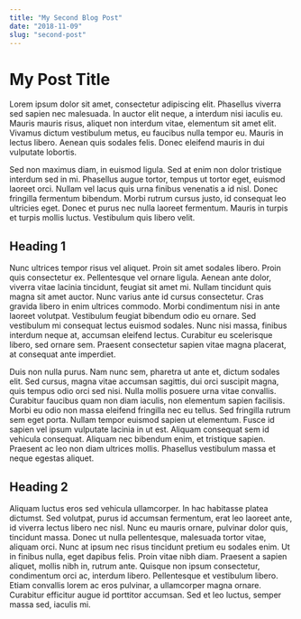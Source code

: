 ```yaml
---
title: "My Second Blog Post"
date: "2018-11-09"
slug: "second-post"
---
```


# My Post Title

Lorem ipsum dolor sit amet, consectetur adipiscing elit. Phasellus viverra sed sapien nec malesuada. In auctor elit neque, a interdum nisi iaculis eu. Mauris mauris risus, aliquet non interdum vitae, elementum sit amet elit. Vivamus dictum vestibulum metus, eu faucibus nulla tempor eu. Mauris in lectus libero. Aenean quis sodales felis. Donec eleifend mauris in dui vulputate lobortis.

Sed non maximus diam, in euismod ligula. Sed at enim non dolor tristique interdum sed in mi. Phasellus augue tortor, tempus ut tortor eget, euismod laoreet orci. Nullam vel lacus quis urna finibus venenatis a id nisl. Donec fringilla fermentum bibendum. Morbi rutrum cursus justo, id consequat leo ultricies eget. Donec et purus nec nulla laoreet fermentum. Mauris in turpis et turpis mollis luctus. Vestibulum quis libero velit.

## Heading 1

Nunc ultrices tempor risus vel aliquet. Proin sit amet sodales libero. Proin quis consectetur ex. Pellentesque vel ornare ligula. Aenean ante dolor, viverra vitae lacinia tincidunt, feugiat sit amet mi. Nullam tincidunt quis magna sit amet auctor. Nunc varius ante id cursus consectetur. Cras gravida libero in enim ultrices commodo. Morbi condimentum nisi in ante laoreet volutpat. Vestibulum feugiat bibendum odio eu ornare. Sed vestibulum mi consequat lectus euismod sodales. Nunc nisi massa, finibus interdum neque at, accumsan eleifend lectus. Curabitur eu scelerisque libero, sed ornare sem. Praesent consectetur sapien vitae magna placerat, at consequat ante imperdiet.

Duis non nulla purus. Nam nunc sem, pharetra ut ante et, dictum sodales elit. Sed cursus, magna vitae accumsan sagittis, dui orci suscipit magna, quis tempus odio orci sed nisi. Nulla mollis posuere urna vitae convallis. Curabitur faucibus quam non diam iaculis, non elementum sapien facilisis. Morbi eu odio non massa eleifend fringilla nec eu tellus. Sed fringilla rutrum sem eget porta. Nullam tempor euismod sapien ut elementum. Fusce id sapien vel ipsum vulputate lacinia in ut est. Aliquam consequat sem id vehicula consequat. Aliquam nec bibendum enim, et tristique sapien. Praesent ac leo non diam ultrices mollis. Phasellus vestibulum massa et neque egestas aliquet.

## Heading 2

Aliquam luctus eros sed vehicula ullamcorper. In hac habitasse platea dictumst. Sed volutpat, purus id accumsan fermentum, erat leo laoreet ante, id viverra lectus libero nec nisl. Nunc eu mauris ornare, pulvinar dolor quis, tincidunt massa. Donec ut nulla pellentesque, malesuada tortor vitae, aliquam orci. Nunc at ipsum nec risus tincidunt pretium eu sodales enim. Ut in finibus nulla, eget dapibus felis. Proin vitae nibh diam. Praesent a sapien aliquet, mollis nibh in, rutrum ante. Quisque non ipsum consectetur, condimentum orci ac, interdum libero. Pellentesque et vestibulum libero. Etiam convallis lorem ac eros pulvinar, a ullamcorper magna ornare. Curabitur efficitur augue id porttitor accumsan. Sed et leo luctus, semper massa sed, iaculis mi.